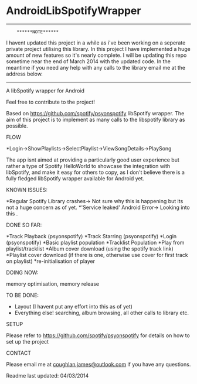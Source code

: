 AndroidLibSpotifyWrapper
========================


******************************************************************************************
		******NOTE******
		
I havent updated this project in a while as i've been working on a seperate private project utilising this library.
In this project I have implemented a huge amount of new features so it's nearly complete. I will be updating this repo sometime near the end of March 2014 with the updated code. In the meantime if you need any help with any calls to the library email me at the address below.


*******************************************************************************************

A libSpotify wrapper for Android

Feel free to contribute to the project!

Based on https://github.com/spotify/psyonspotify libSpotify wrapper. The aim of this project is to implement as many calls to the libspotify library as possible.

FLOW

*Login->ShowPlaylists->SelectPlaylist->ViewSongDetails->PlaySong

The app isnt aimed at providing a particularly good user experience but rather a type of Spotify HelloWorld to showcase the integration with libSpotify, and make it easy for others to copy,  as I don't believe there is a fully fledged libSpotify wrapper available for Android yet.

KNOWN ISSUES:

*Regular Spotify Library crashes-> Not sure why this is happening but its not a huge concern as of yet.
*'Service leaked' Android Error-> Looking into this .
														
DONE SO FAR:

*Track Playback (psyonspotify)
*Track Starring (psyonspotify)
*Login (psyonspotify)
*Basic playlist population
*Tracklist Population
*Play from playlist/tracklist
*Album cover download (using the spotify track link)
*Playlist cover download (if there is one, otherwise use cover for first track on playlist)
*re-initialisation of player

DOING NOW:

memory optimisation, memory release

TO BE DONE:

* Layout (I havent put any effort into this as of yet)
* Everything else! searching, album browsing, all other calls to library etc.

SETUP

Please refer to https://github.com/spotify/psyonspotify for details on how to set up the project

CONTACT

Please email me at coughlan.james@outlook.com if you have any questions.

Readme last updated: 04/03/2014
